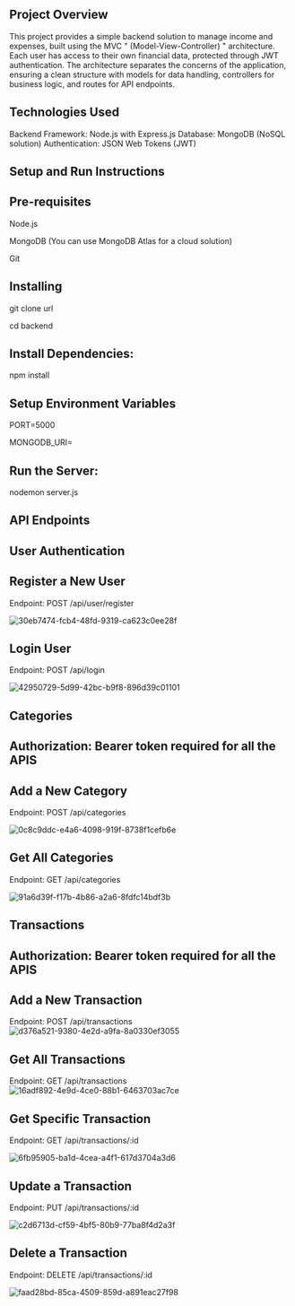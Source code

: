 
## Project Overview


This project provides a simple backend solution to manage income and expenses, built using the MVC " (Model-View-Controller) " architecture. Each user has access to their own financial data, protected through JWT authentication. The architecture separates the concerns of the application, ensuring a clean structure with models for data handling, controllers for business logic, and routes for API endpoints.

## Technologies Used

Backend Framework: Node.js with Express.js
Database: MongoDB (NoSQL solution)
Authentication: JSON Web Tokens (JWT)

## Setup and Run Instructions
## Pre-requisites
Node.js 

MongoDB (You can use MongoDB Atlas for a cloud solution)

Git

## Installing
git clone url

cd backend

## Install Dependencies:
npm install

## Setup Environment Variables
PORT=5000

MONGODB_URI=

## Run the Server:

nodemon server.js

## API Endpoints 

## User Authentication

## Register a New User

Endpoint: POST /api/user/register

![30eb7474-fcb4-48fd-9319-ca623c0ee28f](https://github.com/user-attachments/assets/082b92e4-4ed9-4e49-b8ac-dfe3549fd18f)

## Login User

Endpoint: POST /api/login

![42950729-5d99-42bc-b9f8-896d39c01101](https://github.com/user-attachments/assets/44a9dbb0-797a-41f2-8f3c-cc26ddb6825c)




## Categories
## Authorization: Bearer token required for all the APIS

## Add a New Category
Endpoint: POST /api/categories



![0c8c9ddc-e4a6-4098-919f-8738f1cefb6e](https://github.com/user-attachments/assets/cb77a31f-15e3-4b0a-8f8d-1ac43167d097)


## Get All Categories
Endpoint: GET /api/categories 


![91a6d39f-f17b-4b86-a2a6-8fdfc14bdf3b](https://github.com/user-attachments/assets/cd3dcd4f-f8bb-4d9a-a2cc-a3a84adb560e)





## Transactions
## Authorization: Bearer token required for all the APIS

## Add a New Transaction

Endpoint: POST /api/transactions
![d376a521-9380-4e2d-a9fa-8a0330ef3055](https://github.com/user-attachments/assets/69383000-e76d-46d6-a2b5-4113e001b575)

## Get All Transactions 
Endpoint: GET /api/transactions
![16adf892-4e9d-4ce0-88b1-6463703ac7ce](https://github.com/user-attachments/assets/92185a4c-5be8-4e90-8a8c-43bf44513e7a)

## Get Specific Transaction
Endpoint: GET /api/transactions/:id


![6fb95905-ba1d-4cea-a4f1-617d3704a3d6](https://github.com/user-attachments/assets/a96ea01f-2b3c-426d-8f41-c4dbf27ae969)

## Update a Transaction
Endpoint: PUT /api/transactions/:id

![c2d6713d-cf59-4bf5-80b9-77ba8f4d2a3f](https://github.com/user-attachments/assets/86810da0-44f1-4085-8061-990196a13b13)


## Delete a Transaction
Endpoint: DELETE /api/transactions/:id


![faad28bd-85ca-4509-859d-a891eac27f98](https://github.com/user-attachments/assets/26e5059e-c352-42fb-8ffb-3425c202318d)







